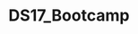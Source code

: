 ---
title : "DS17_Bootcamp"
layout : categories
permalink : /DS17_Bootcamp/
author profile : true
sidebar_main : true
---